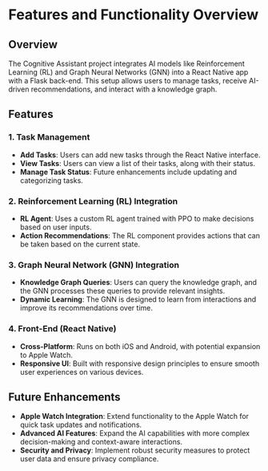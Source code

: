 # Features and Functionality Overview

## Overview

The Cognitive Assistant project integrates AI models like Reinforcement Learning (RL) and Graph Neural Networks (GNN) into a React Native app with a Flask back-end. This setup allows users to manage tasks, receive AI-driven recommendations, and interact with a knowledge graph.

## Features

### 1. Task Management

- **Add Tasks**: Users can add new tasks through the React Native interface.
- **View Tasks**: Users can view a list of their tasks, along with their status.
- **Manage Task Status**: Future enhancements include updating and categorizing tasks.

### 2. Reinforcement Learning (RL) Integration

- **RL Agent**: Uses a custom RL agent trained with PPO to make decisions based on user inputs.
- **Action Recommendations**: The RL component provides actions that can be taken based on the current state.

### 3. Graph Neural Network (GNN) Integration

- **Knowledge Graph Queries**: Users can query the knowledge graph, and the GNN processes these queries to provide relevant insights.
- **Dynamic Learning**: The GNN is designed to learn from interactions and improve its recommendations over time.

### 4. Front-End (React Native)

- **Cross-Platform**: Runs on both iOS and Android, with potential expansion to Apple Watch.
- **Responsive UI**: Built with responsive design principles to ensure smooth user experiences on various devices.

## Future Enhancements

- **Apple Watch Integration**: Extend functionality to the Apple Watch for quick task updates and notifications.
- **Advanced AI Features**: Expand the AI capabilities with more complex decision-making and context-aware interactions.
- **Security and Privacy**: Implement robust security measures to protect user data and ensure privacy compliance.
